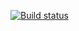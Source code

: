 [![Build status](https://ci.appveyor.com/api/projects/status/1qw4xmkyr2eh63d7?svg=true)](https://ci.appveyor.com/project/Nikitaram95/pattern1)
